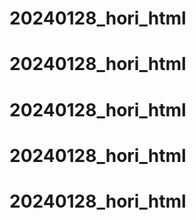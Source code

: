 # 20240128_hori_html
# 20240128_hori_html
# 20240128_hori_html
# 20240128_hori_html
# 20240128_hori_html
